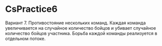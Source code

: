 # CsPractice6
Вариант 7.
Противостояние нескольких команд. Каждая команда увеличивается на случайное
количество бойцов и убивает случайное количество бойцов участника. Борьба каждой
команды реализуется в отдельном потоке.
